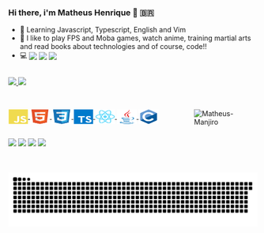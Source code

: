 ### Hi there, i'm Matheus Henrique 👋 🇧🇷

- 🌱 Learning Javascript, Typescript, English and Vim
- 🤩 I like to play FPS and Moba games, watch anime, training martial arts and read books about technologies and of course, code!!
- 💻 <img align="center" src="https://img.shields.io/badge/Ubuntu-E95420?style=for-the-badge&logo=ubuntu&logoColor=white"> <img align="center" src="https://img.shields.io/badge/Windows-0078D6?style=for-the-badge&logo=windows&logoColor=white"> <img align="center" src="https://img.shields.io/badge/Arch_Linux-1793D1?style=for-the-badge&logo=arch-linux&logoColor=white">

##

<div>
  <a href="https://github.com/mathstylish">
  <img height="163.5em" src="https://github-readme-stats.vercel.app/api?username=mathstylish&show_icons=true&theme=tokyonight&include_all_commits=true&count_private=true"/>
  <img heigth="253.3em" src="https://github-readme-stats.vercel.app/api/top-langs/?username=mathstylish&layout=compact&langs_count=7&theme=tokyonight"/>
</div>

##
  
<div style="display: inline_block"><br>
  <img align="center" alt="Matheus-Js" height="30" width="40" src="https://raw.githubusercontent.com/devicons/devicon/master/icons/javascript/javascript-plain.svg">
  <img align="center" alt="Matheus-HTML" height="30" width="40" src="https://raw.githubusercontent.com/devicons/devicon/master/icons/html5/html5-original.svg">
  <img align="center" alt="Matheus-CSS" height="30" width="40" src="https://raw.githubusercontent.com/devicons/devicon/master/icons/css3/css3-original.svg">
  <img align="center" alt="Matheus-Ts" height="30" width="40" src="https://raw.githubusercontent.com/devicons/devicon/master/icons/typescript/typescript-plain.svg">
  <img align="center" alt="Matheus-React" height="30" width="40" src="https://raw.githubusercontent.com/devicons/devicon/master/icons/react/react-original.svg">
  <img align="center" alt="Matheus-Java" height="30" width="40" src="https://raw.githubusercontent.com/devicons/devicon/master/icons/java/java-original.svg">
  <img align="center" alt="Matheus-C" height="30" width="40" src="https://raw.githubusercontent.com/devicons/devicon/master/icons/c/c-original.svg">
  <img align="right" alt="Matheus-Manjiro" height="128" width="128" src="https://cdn.discordapp.com/attachments/732623193046646936/877591924209487872/manjiro.gif">
</div>

##
  
<div>
  <a href = "mailto:matheus.hpp135@gmail.com"><img src="https://img.shields.io/badge/Gmail-D14836?style=for-the-badge&logo=gmail&logoColor=white" target="_blank"></a>
  <a href="https://www.linkedin.com/in/matheus3t" target="_blank"><img src="https://img.shields.io/badge/-LinkedIn-%230077B5?style=for-the-badge&logo=linkedin&logoColor=white"   target="_blank"></a>
  <a href="https://discord.gg/JF6crhSH" target="_blank"><img src="https://img.shields.io/badge/Discord-7289DA?style=for-the-badge&logo=discord&logoColor=white" target="_blank"></a>
  <a href="https://instagram.com/math.stylish" target="_blank"><img src="https://img.shields.io/badge/-Instagram-%23E4405F?style=for-the-badge&logo=instagram&logoColor=white" target="_blank"></a>
 
![Snake animation](https://github.com/mathstylish/mathstylish/blob/output/github-contribution-grid-snake.svg)
</div>
